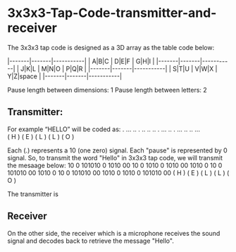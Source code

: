 # 3x3x3-Tap-Code-transmitter-and-receiver

The 3x3x3 tap code is designed as a 3D array as the table code below:

|-------|-------|-----------|
| A|B|C | D|E|F |   G|H|I   |
|-------|-------|-----------|
| J|K|L | M|N|O |   P|Q|R   |
|-------|-------|-----------|
| S|T|U | V|W|X | Y|Z|space |
|-------|-------|-----------|

Pause length between dimensions: 1
Pause length between letters: 2

## Transmitter:

For example “HELLO” will be coded as:
. ... ..  . .. ..  .. . ...  .. . ...  .. .. ...  
(   H  )  (   E  ) (   L  )  (   L  )  (   O   )

Each (.) represents a 10 (one zero) signal.
Each "pause" is represented by 0 signal.
So, to transmit the word "Hello" in 3x3x3 tap code, we will transmit the mesaage below:
10 0 101010 0 1010 00 10 0 1010 0 1010 00 1010 0 10 0 101010 00 1010 0 10 0 101010 00 1010 0 1010 0 101010 00
(        H       )    (      E       )    (        L       )    (        L       )    (         O        )

The transmitter is 

## Receiver
On the other side, the receiver which is a microphone receives the sound signal and decodes back to retrieve the message "Hello".
